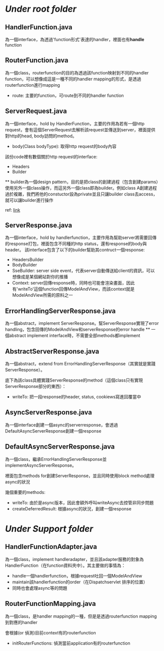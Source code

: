 
# *Under root folder*

## HandlerFunction.java
為一個interface，為透過'function形式'表達的handler，裡面也有**handle** function

## RouterFunction.java
為一個class，routerfunction的目的為透過該function映射到不同的handler function，可以想像成這是一種不同的handler mapping的形式，是透過routerfunction進行mapping
- route: 主要的function，可route到不同的handler function

## ServerRequest.java
為一個interface，hold by HandlerFunction，主要的作用為若有一個http request，會有這個ServerRequest去解析該request並傳送到server，裡面提供對http的head, body訪問的method。
- body(Class<T> bodyType): 取得http request的body內容

該份code裡有數個關於http request的interface:
- Headers
- Builder

** builder為一個design pattern，目的是把class的創建過程（包含創建params）使用另外一個class操作，而這另外一個class即為builder。例如class A創建過程過於複雜，我們將他的constuctor設為private並且只讓builder class去access，就可以讓builder進行操作


ref: [link](https://blog.csdn.net/qq_43605444/article/details/122148706)

## ServerResponse.java
為一個interface，hold by handlerfunction，主要作用為幫助server將需要回傳的response打包，裡面包含不同種的http status，還有response的body與header。
該interface包含了以下的builder幫助其contruct一個response:
- HeadersBuilder
- BodyBuilder
- SseBuilder: server side event，代表server自動傳送給client的資訊，可以想像成是某個網站對你的推播
- Context: server回傳response時，同時也可能會渲染畫面，因此有'writeTo'這個function回傳ModelAndView，而該context就是ModelAndView所需的原料之一

## ErrorHandlingServerResponse.java
為一個abstract，implement ServerResponse。幫ServerResponse實現了error handling，包含回傳的ModelAndView和serverResponse的error handle
** 一個abstract implement interface時，不需要全部methods都implement

## AbstractServerResponse.java
為一個abstract，extend from ErrorHandlingServerResponse（其實就是實踐ServerResponse）。

底下為該class具體實踐ServerResponse的method（這個class只有實現ServerResponse部分的東西）：
- writeTo: 把一段response的header, status, cookiews寫進回覆當中

## AsyncServerResponse.java
為一個interface創建一個async的serverresponse，會透過DefaultAsyncServerResponse創建一個response

## DefaultAsyncServerResponse.java
為一個class，繼承ErrorHandlingServerResponse並implementAsyncServerResponse。

裡面包含methods for創建ServerResponse，並且同時使用block method處理async的狀況

幾個重要的methods:
- writeTo: 由於是async版本，因此會額外呼叫writeAsync去控管非同步問題
- createDeferredResult: 根據async的狀況，創建一個response








# *Under Support folder*

## HandlerFunctionAdapter.java
為一個class，implement handleradapter，並且該adapter服務的對象為HandlerFunction（在function資料夾中）。其主要做的事情為：
- handle一個handlerfunction，根據request吐回一個ModelAndView
- maintain該handlerfunction的order（在Dispatchservlet 排序的位置）
- 同時也會處理async等的問題

## RouterFunctionMapping.java
為一個class，是handler mapping的一種，但是是透過routerfunction mapping到對應的handler

會根據(or 偵測)目前context有的routerfunction
- initRouterFunctions: 偵測當前application有的routerfunction